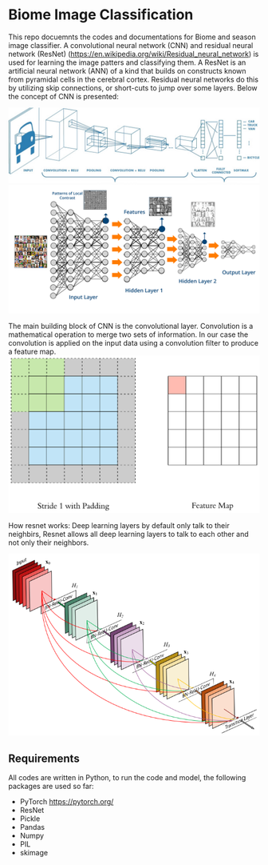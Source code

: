 # Biome Image Classification
This repo docuemnts the codes and documentations for Biome and season image classifier. A convolutional neural network (CNN) and residual neural network (ResNet) (https://en.wikipedia.org/wiki/Residual_neural_network) is used for learning the image patters and classifying them. A ResNet is an artificial neural network (ANN) of a kind that builds on constructs known from pyramidal cells in the cerebral cortex. Residual neural networks do this by utilizing skip connections, or short-cuts to jump over some layers.
Below the concept of CNN is presented: 

![Screenshot](cnn.png)
![Screenshot](DL.png)

The main building block of CNN is the convolutional layer. Convolution is a mathematical operation to merge two sets of information. In our case the convolution is applied on the input data using a convolution filter to produce a feature map.
![Screenshot](convolve.gif)

How resnet works:
Deep learning layers by default only talk to their neighbirs, Resnet allows all deep learning layers to talk to each other and not only their neighbors. 

![Screenshot](resnet.png)

## Requirements 
All codes are written in Python, to run the code and model, the following packages are used so far:
- PyTorch  https://pytorch.org/
- ResNet
- Pickle
- Pandas 
- Numpy 
- PIL
- skimage
